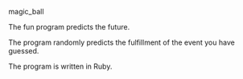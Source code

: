 magic_ball

The fun program predicts the future.

The program randomly predicts the fulfillment of the event you have guessed.

The program is written in Ruby.
